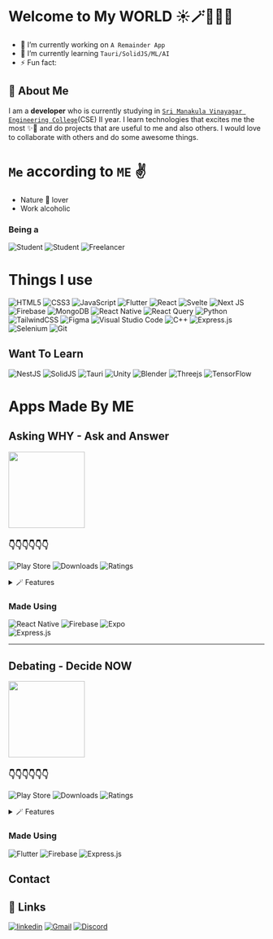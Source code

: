 # Welcome to My WORLD ☀️🪄🌈🌻👋

- 🔭 I’m currently working on `A Remainder App`
- 🌱 I’m currently learning `Tauri/SolidJS/ML/AI`
- ⚡ Fun fact:

## 🚀 About Me

I am a **developer** who is currently studying in [`Sri Manakula Vinayagar Engineering College`](https://smvec.ac.in/)(CSE) II year.
I learn technologies that excites me the most ✨🌟 and do projects that are useful to me and also others. I would love to collaborate with others and do some awesome things.

# `Me` according to `ME` ✌️

- Nature 🌈 lover
- Work alcoholic

### Being a

![Student](https://img.shields.io/badge/🌟-Human-brightgreen)
![Student](https://img.shields.io/badge/📖-Student-red)
![Freelancer](https://img.shields.io/badge/🧑‍💻-Freelancer-blue)

# Things I use

![HTML5](https://img.shields.io/badge/html5-%23E34F26.svg?style=for-the-badge&logo=html5&logoColor=white)
![CSS3](https://img.shields.io/badge/css3-%231572B6.svg?style=for-the-badge&logo=css3&logoColor=white)
![JavaScript](https://img.shields.io/badge/javascript-%23323330.svg?style=for-the-badge&logo=javascript&logoColor=%23F7DF1E)
![Flutter](https://img.shields.io/badge/Flutter-%2302569B.svg?style=for-the-badge&logo=Flutter&logoColor=white)
![React](https://img.shields.io/badge/react-%2320232a.svg?style=for-the-badge&logo=react&logoColor=%2361DAFB)
![Svelte](https://img.shields.io/badge/svelte-%23f1413d.svg?style=for-the-badge&logo=svelte&logoColor=white)
![Next JS](https://img.shields.io/badge/Next-black?style=for-the-badge&logo=next.js&logoColor=white)
![Firebase](https://img.shields.io/badge/firebase-%23039BE5.svg?style=for-the-badge&logo=firebase)
![MongoDB](https://img.shields.io/badge/MongoDB-%234ea94b.svg?style=for-the-badge&logo=mongodb&logoColor=white)
![React Native](https://img.shields.io/badge/react_native-%2320232a.svg?style=for-the-badge&logo=react&logoColor=%2361DAFB)
![React Query](https://img.shields.io/badge/-React%20Query-FF4154?style=for-the-badge&logo=react%20query&logoColor=white)
![Python](https://img.shields.io/badge/python-3670A0?style=for-the-badge&logo=python&logoColor=ffdd54)
![TailwindCSS](https://img.shields.io/badge/tailwindcss-%2338B2AC.svg?style=for-the-badge&logo=tailwind-css&logoColor=white)
![Figma](https://img.shields.io/badge/figma-%23F24E1E.svg?style=for-the-badge&logo=figma&logoColor=white)
![Visual Studio Code](https://img.shields.io/badge/Visual%20Studio%20Code-0078d7.svg?style=for-the-badge&logo=visual-studio-code&logoColor=white)
![C++](https://img.shields.io/badge/c++-%2300599C.svg?style=for-the-badge&logo=c%2B%2B&logoColor=white)
![Express.js](https://img.shields.io/badge/express.js-%23404d59.svg?style=for-the-badge&logo=express&logoColor=%2361DAFB)
![Selenium](https://img.shields.io/badge/-selenium-%43B02A?style=for-the-badge&logo=selenium&logoColor=white)
![Git](https://img.shields.io/badge/git-%23F05033.svg?style=for-the-badge&logo=git&logoColor=white)

## Want To Learn

![NestJS](https://img.shields.io/badge/nestjs-%23E0234E.svg?style=for-the-badge&logo=nestjs&logoColor=white)
![SolidJS](https://img.shields.io/badge/SolidJS-2c4f7c?style=for-the-badge&logo=solid&logoColor=c8c9cb)
![Tauri](https://img.shields.io/badge/tauri-%2324C8DB.svg?style=for-the-badge&logo=tauri&logoColor=%23FFFFFF)
![Unity](https://img.shields.io/badge/unity-%23000000.svg?style=for-the-badge&logo=unity&logoColor=white)
![Blender](https://img.shields.io/badge/blender-%23F5792A.svg?style=for-the-badge&logo=blender&logoColor=white)
![Threejs](https://img.shields.io/badge/threejs-black?style=for-the-badge&logo=three.js&logoColor=white)
![TensorFlow](https://img.shields.io/badge/TensorFlow-%23FF6F00.svg?style=for-the-badge&logo=TensorFlow&logoColor=white)

# Apps Made By **ME**

## Asking WHY - Ask and Answer

<a alt='Asking WHY - Ask and Answer' href='https://play.google.com/store/apps/details?id=com.boringtimes.askingwhy'>
<img width='150' src='https://firebasestorage.googleapis.com/v0/b/asking-why-851bf.appspot.com/o/icon.png?alt=media&token=882cfc08-2e7b-44ed-96d1-0838a4c73227'>
</a>

### 👇👇👇👇👇👇

![Play Store](https://img.shields.io/badge/Google_Play-414141?style=for-the-badge&logo=google-play&logoColor=white)
![Downloads](https://img.shields.io/badge/Downloads-1k+-655afc)
![Ratings](https://img.shields.io/badge/Ratings-⭐⭐⭐⭐⭐-655afc)

<details>
<summary>
🪄 Features
</summary>

- Major UX/UI Change 🤩:
  - Users can view questions according to their wishes.
- Dark Mode 🌙:
  - Dark mode to save your phone's battery
- Link Detection🔥:
  - Links can also be shared for asking and answering questions.
- Images to question 📸:
  - Use images to ask your questions deeper
- Upload answer with ease:
  - Upload audio🎶 and pdfs/docs 📃 for answering the questions.
- Edit anywhere at any time:
  - Can edit your posted questions and answers anytime.
- Subscribe 🔔 to questions:
  - Will be notified when an answer comes for subscribed questions.
- Profile to every user:
  - Shows questions and coins that the user got.
- Notification 🔔 for discussing and likes:
  - Know how much others are benefitted from you.

</details>

### Made Using

![React Native](https://img.shields.io/badge/react_native-%2320232a.svg?style=for-the-badge&logo=react&logoColor=%2361DAFB)
![Firebase](https://img.shields.io/badge/firebase-%23039BE5.svg?style=for-the-badge&logo=firebase)
![Expo](https://img.shields.io/badge/expo-1C1E24?style=for-the-badge&logo=expo&logoColor=#D04A37)  
![Express.js](https://img.shields.io/badge/express.js-%23404d59.svg?style=for-the-badge&logo=express&logoColor=%2361DAFB)

<hr>

## Debating - Decide NOW

<a alt='Debating - Decide NOW' href='https://play.google.com/store/apps/details?id=com.boringtimes.debating'>
<img width='150' src='https://play-lh.googleusercontent.com/z7oyv5cU0q8jjDn7tDAdeN2P7f8ECoUnjMOlkI-WNhqAWVEuwL4nXPyl9ruH4IinvUBP=w800-h800-rw'>
</a>

### 👇👇👇👇👇👇

![Play Store](https://img.shields.io/badge/Google_Play-414141?style=for-the-badge&logo=google-play&logoColor=white)
![Downloads](https://img.shields.io/badge/Downloads-1k+-ee4540)
![Ratings](https://img.shields.io/badge/Ratings-⭐⭐⭐-ee4540)

<details>
<summary>
    🪄 Features
</summary>
<br>

- 🌍🌏Debating is now online.
- Debate
  - Create debates or join an existing one to share and communicate.
- Poll
  - Create polls to view the stats.
- Post
  - Post images of your time.
- Save Phone's life
  - Switch between dark and light themes to save battery.
- Multi-language support
  - Supports English,தமிழ்,हिंदी,français.
- Remainder for debates
  - Get personalized notifications results.
- Result for the ended debates
  - Get results from the creator of the debate and appreciate by voting.
  </details>

### Made Using

![Flutter](https://img.shields.io/badge/Flutter-%2302569B.svg?style=for-the-badge&logo=Flutter&logoColor=white)
![Firebase](https://img.shields.io/badge/firebase-%23039BE5.svg?style=for-the-badge&logo=firebase)
![Express.js](https://img.shields.io/badge/express.js-%23404d59.svg?style=for-the-badge&logo=express&logoColor=%2361DAFB)

## Contact

## 🔗 Links

[![linkedin](https://img.shields.io/badge/linkedin-0A66C2?style=for-the-badge&logo=linkedin&logoColor=white)](https://www.linkedin.com/in/kalaiarasan-senthil-07b60b1b5/)
[![Gmail](https://img.shields.io/badge/Gmail-D14836?style=for-the-badge&logo=gmail&logoColor=white)](mailto:kalaiarasan70810@gmail.com)
[![Discord](https://img.shields.io/badge/Discord-%235865F2.svg?style=for-the-badge&logo=discord&logoColor=white)
](https://discordapp.com/users/870896922473406464)

<!-- ![Slack](https://img.shields.io/badge/Slack-4A154B?style=for-the-badge&logo=slack&logoColor=white) -->
